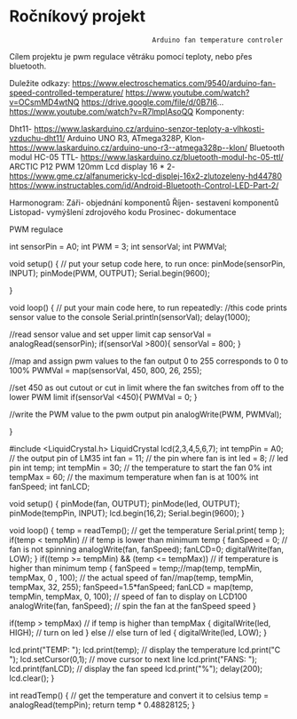 # Ročníkový projekt

                                        Arduino fan temperature controler
                                      
Cílem projektu je pwm regulace větráku pomocí teploty, nebo přes bluetooth.                                     

Duležite odkazy:
https://www.electroschematics.com/9540/arduino-fan-speed-controlled-temperature/
https://www.youtube.com/watch?v=OCsmMD4wtNQ https://drive.google.com/file/d/0B7I6...
https://www.youtube.com/watch?v=R7lmpIAsoQQ
Komponenty:

Dht11- https://www.laskarduino.cz/arduino-senzor-teploty-a-vlhkosti-vzduchu-dht11/
Arduino UNO R3, ATmega328P, Klon- https://www.laskarduino.cz/arduino-uno-r3--atmega328p--klon/
Bluetooth modul HC-05 TTL- https://www.laskarduino.cz/bluetooth-modul-hc-05-ttl/
ARCTIC P12 PWM 120mm
Lcd display 16 * 2- https://www.gme.cz/alfanumericky-lcd-displej-16x2-zlutozeleny-hd44780
https://www.instructables.com/id/Android-Bluetooth-Control-LED-Part-2/

Harmonogram:
Záři- objednání komponentů
Říjen- sestavení komponentů
Listopad- vymýšlení zdrojového kodu
Prosinec- dokumentace

PWM regulace

int sensorPin = A0;
int PWM = 3;
int sensorVal;
int PWMVal;

void setup() {
  // put your setup code here, to run once:
  pinMode(sensorPin, INPUT);
  pinMode(PWM, OUTPUT);
  Serial.begin(9600);

}

void loop() {
  // put your main code here, to run repeatedly:
  //this code prints sensor value to the console
  Serial.println(sensorVal);
  delay(1000);

  //read sensor value and set upper limit cap
  sensorVal = analogRead(sensorPin);
  if(sensorVal >800){
    sensorVal = 800;
  }

  //map and assign pwm values to the fan output 0 to 255 corresponds to 0 to 100%
  PWMVal = map(sensorVal, 450, 800, 26, 255);

  //set 450 as out cutout or cut in limit where the fan switches from off to the lower PWM limit
  if(sensorVal <450){
    PWMVal = 0;
  }

  //write the PWM value to the pwm output pin
  analogWrite(PWM, PWMVal);

}

#include <LiquidCrystal.h>
LiquidCrystal lcd(2,3,4,5,6,7);
int tempPin = A0; // the output pin of LM35
int fan = 11; // the pin where fan is
int led = 8; // led pin
int temp;
int tempMin = 30; // the temperature to start the fan 0%
int tempMax = 60; // the maximum temperature when fan is at 100%
int fanSpeed;
int fanLCD;

void setup() {
pinMode(fan, OUTPUT);
pinMode(led, OUTPUT);
pinMode(tempPin, INPUT);
lcd.begin(16,2);
Serial.begin(9600);
}

void loop()
{
temp = readTemp(); // get the temperature
Serial.print( temp );
if(temp < tempMin) // if temp is lower than minimum temp
{
fanSpeed = 0; // fan is not spinning
analogWrite(fan, fanSpeed);
fanLCD=0;
digitalWrite(fan, LOW);
}
if((temp >= tempMin) && (temp <= tempMax)) // if temperature is higher than minimum temp
{
fanSpeed = temp;//map(temp, tempMin, tempMax, 0 , 100); // the actual speed of fan//map(temp, tempMin, tempMax, 32, 255);
fanSpeed=1.5*fanSpeed;
fanLCD = map(temp, tempMin, tempMax, 0, 100); // speed of fan to display on LCD100
analogWrite(fan, fanSpeed); // spin the fan at the fanSpeed speed
}

if(temp > tempMax) // if temp is higher than tempMax
{
digitalWrite(led, HIGH); // turn on led
}
else // else turn of led
{
digitalWrite(led, LOW);
}

lcd.print("TEMP: ");
lcd.print(temp); // display the temperature
lcd.print("C ");
lcd.setCursor(0,1); // move cursor to next line
lcd.print("FANS: ");
lcd.print(fanLCD); // display the fan speed
lcd.print("%");
delay(200);
lcd.clear();
}

int readTemp() { // get the temperature and convert it to celsius
temp = analogRead(tempPin);
return temp * 0.48828125;
}
